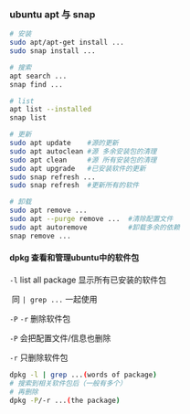 ### ubuntu apt 与 snap 

```bash
# 安装
sudo apt/apt-get install ...
sudo snap install ...
```

```bash
# 搜索
apt search ...
snap find ...
```

```bash
# list
apt list --installed
snap list
```

```bash
# 更新
sudo apt update    #源的更新
sudo apt autoclean #源 多余安装包的清理
sudo apt clean     #源 所有安装包的清理
sudo apt upgrade   #已安装软件的更新
sudo snap refresh ...
sudo snap refresh  #更新所有的软件
```

```bash
# 卸载
sudo apt remove ...
sudo apt --purge remove ...  #清除配置文件
sudo apt autoremove  		 #卸载多余的依赖
snap remove ...
```

#### dpkg 查看和管理ubuntu中的软件包

`-l`  list all package 显示所有已安装的软件包

​		同 `| grep ...` 一起使用

`-P`  `-r`  删除软件包

`-P`  会把配置文件/信息也删除

`-r`  只删除软件包

``` bash
dpkg -l | grep ...(words of package)
# 搜索到相关软件包后（一般有多个）
# 再删除
dpkg -P/-r ...(the package)
```

